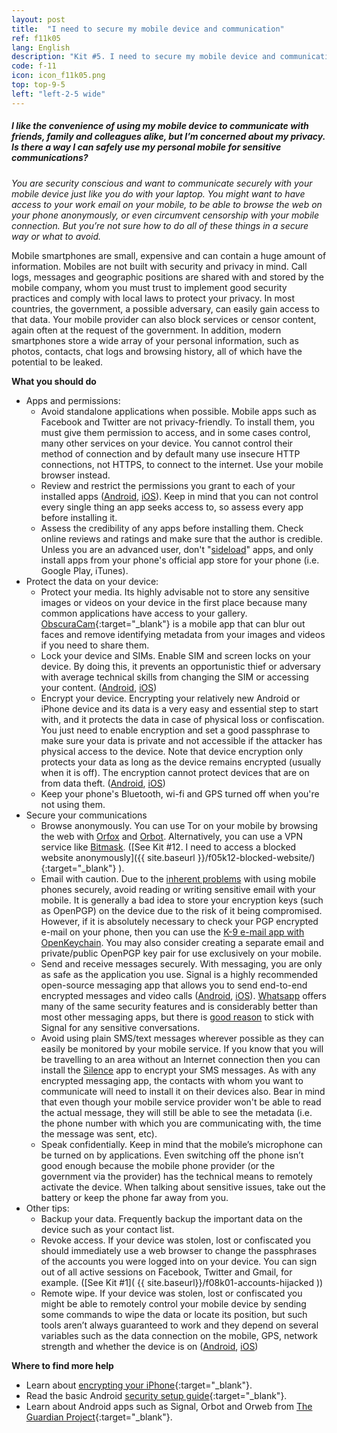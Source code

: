 ```yaml
---
layout: post
title:  "I need to secure my mobile device and communication"
ref: f11k05
lang: English
description: "Kit #5. I need to secure my mobile device and communication"
code: f-11
icon: icon_f11k05.png
top: top-9-5
left: "left-2-5 wide"
---
```


##### I like the convenience of using my mobile device to communicate with friends, family and colleagues alike, but I’m concerned about my privacy. Is there a way I can safely use my personal mobile for sensitive communications?

*You are security conscious and want to communicate securely with your mobile device just like you do with your laptop. You might want to have access to your work email on your mobile, to be able to browse the web on your phone anonymously, or even circumvent censorship with your mobile connection. But you’re not sure how to do all of these things in a secure way or what to avoid.*

Mobile smartphones are small, expensive and can contain a huge amount of information. Mobiles are not built with security and privacy in mind. Call logs, messages and geographic positions are shared with and stored by the mobile company, whom you must trust to implement good security practices and comply with local laws to protect your privacy. In most countries, the government, a possible adversary, can easily gain access to that data. Your mobile provider can also block services or censor content, again often at the request of the government. In addition, modern smartphones store a wide array of your personal information, such as photos, contacts, chat logs and browsing history, all of which have the potential to be leaked.

**What you should do**

+ Apps and permissions:
  + Avoid standalone applications when possible. Mobile apps such as Facebook and Twitter are not privacy-friendly. To install them, you must give them permission to access, and in some cases control, many other services on your device. You cannot control their method of connection and by default many use insecure HTTP connections, not HTTPS, to connect to the internet. Use your mobile browser instead.
  + Review and restrict the permissions you grant to each of your installed apps ([Android](https://support.google.com/googleplay/answer/6270602), [iOS](https://support.apple.com/en-us/HT203033)). Keep in mind that you can not control every single thing an app seeks access to, so assess every app before installing it.
  + Assess the credibility of any apps before installing them. Check online reviews and ratings and make sure that the author is credible. Unless you are an advanced user, don't "[sideload](https://en.wikipedia.org/wiki/Sideloading)" apps, and only install apps from your phone's official app store for your phone (i.e. Google Play, iTunes).
+ Protect the data on your device:
  + Protect your media. Its highly advisable not to store any sensitive images or videos on your device in the first place because many common applications have access to your gallery. [ObscuraCam](https://securityinabox.org/en/guide/obscuracam/android/){:target="_blank"} is a mobile app that can blur out faces and remove identifying metadata from your images and videos if you need to share them.
  + Lock your device and SIMs. Enable SIM and screen locks on your device. By doing this, it prevents an opportunistic thief or adversary with average technical skills from changing the SIM or accessing your content. ([Android](https://www.howtogeek.com/259360/how-to-set-up-sim-card-lock-for-a-more-secure-android-phone/), [iOS](https://support.apple.com/en-us/HT201529))
  + Encrypt your device. Encrypting your relatively new Android or iPhone device and its data is a very easy and essential step to start with, and it protects the data in case of physical loss or confiscation. You just need to enable encryption and set a good passphrase to make sure your data is private and not accessible if the attacker has physical access to the device. Note that device encryption only protects your data as long as the device remains encrypted (usually when it is off). The encryption cannot protect devices that are on from data theft. ([Android](https://www.howtogeek.com/141953/how-to-encrypt-your-android-phone-and-why-you-might-want-to/), [iOS](https://ssd.eff.org/en/module/how-encrypt-your-iphone))
  + Keep your phone's Bluetooth, wi-fi and GPS turned off when you're not using them.
+ Secure your communications
  + Browse anonymously. You can use Tor on your mobile by browsing the web with [Orfox](https://guardianproject.info/apps/orfox/) and [Orbot](https://guardianproject.info/apps/orbot/). Alternatively, you can use a VPN service like [Bitmask](https://riseup.net/en/vpn/how-to/android). ([See Kit #12. I need to access a blocked website anonymously]({{ site.baseurl }}/f05k12-blocked-website/){:target="_blank"} ).
  + Email with caution. Due to the [inherent problems](https://ssd.eff.org/en/module/problem-mobile-phones) with using mobile phones securely, avoid reading or writing sensitive email with your mobile. It is generally a bad idea to store your encryption keys (such as OpenPGP) on the device due to the risk of it being compromised. However, if it is absolutely necessary to check your PGP encrypted e-mail on your phone, then you can use the [K-9 e-mail app with OpenKeychain](https://k9mail.github.io/documentation/security/pgpmime_current.html). You may also consider creating a separate email and private/public OpenPGP key pair for use exclusively on your mobile.
  + Send and receive messages securely. With messaging, you are only as safe as the application you use. Signal is a highly recommended open-source messaging app that allows you to send end-to-end encrypted messages and video calls ([Android](https://ssd.eff.org/en/module/how-use-signal-android), [iOS](https://ssd.eff.org/en/module/how-use-signal-ios)). [Whatsapp](https://ssd.eff.org/en/module/how-use-whatsapp-android) offers many of the same security features and is considerably better than most other messaging apps, but there is [good reason](https://securityinabox.org/en/blog/2016-05-23/why-we-still-recommend-signal-over-whatsapp-even-though-they-both-use-end-to-end-encryption/) to stick with Signal for any sensitive conversations.
  + Avoid using plain SMS/text messages wherever possible as they can easily be monitored by your mobile service. If you know that you will be travelling to an area without an Internet connection then you can install the [Silence](https://silence.im/) app to encrypt your SMS messages. As with any encrypted messaging app, the contacts with whom you want to communicate will need to install it on their devices also. Bear in mind that even though your mobile service provider won't be able to read the actual message, they will still be able to see the metadata (i.e. the phone number with which you are communicating with, the time the message was sent, etc).
  + Speak confidentially. Keep in mind that the mobile’s microphone can be turned on by applications. Even switching off the phone isn’t good enough because the mobile phone provider (or the government via the provider) has the technical means to remotely activate the device. When talking about sensitive issues, take out the battery or keep the phone far away from you.
+ Other tips:
  + Backup your data. Frequently backup the important data on the device such as your contact list.
  + Revoke access. If your device was stolen, lost or confiscated you should immediately use a web browser to change the passphrases of the accounts you were logged into on your device. You can sign out of all active sessions on Facebook, Twitter and Gmail, for example. ([See Kit #1]( {{ site.baseurl}}/f08k01-accounts-hijacked ))
  + Remote wipe. If your device was stolen, lost or confiscated you might be able to remotely control your mobile device by sending some commands to wipe the data or locate its position, but such tools aren’t always guaranteed to work and they depend on several variables such as the data connection on the mobile, GPS, network strength and whether the device is on ([Android](https://support.google.com/accounts/answer/3265955), [iOS](https://www.apple.com/icloud/find-my-iphone.html))

**Where to find more help**

+ Learn about [encrypting your iPhone](https://ssd.eff.org/en/module/how-encrypt-your-iphone){:target="_blank"}.
+ Read the basic Android [security setup guide](https://securityinabox.org/en/guide/basic-setup/android){:target="_blank"}.
+ Learn about Android apps such as Signal, Orbot and Orweb from [The Guardian Project](https://play.google.com/store/apps/details?id=org.witness.sscphase1){:target="_blank"}.
